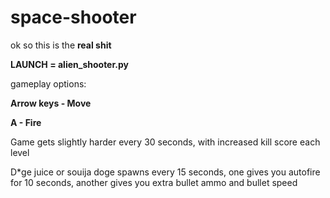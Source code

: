 # space-shooter
ok so this is the **real shit**

**LAUNCH = alien_shooter.py**

gameplay options:

**Arrow keys - Move**

**A - Fire**

Game gets slightly harder every 30 seconds, with increased kill score each level


D*ge juice or souija doge spawns every 15 seconds, one gives you autofire for 10 seconds, another gives you extra bullet ammo and bullet speed

